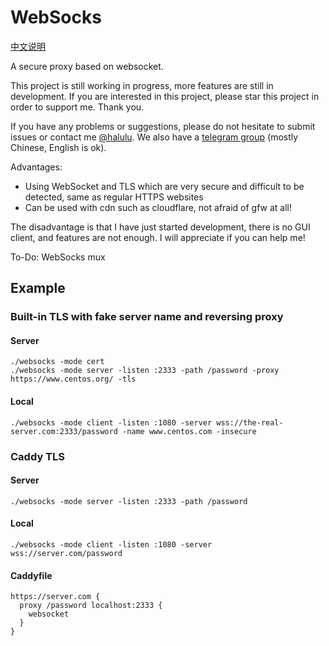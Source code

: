 # WebSocks

[中文说明](https://github.com/xuiv/websocks/blob/master/README-zh.md)

A secure proxy based on websocket.

This project is still working in progress, more features are still in development. If you are interested in this project, please star this project in order to support me. Thank you.

If you have any problems or suggestions, please do not hesitate to submit issues or contact me [@halulu](https://t.me/halulu). We also have a [telegram group](https://t.me/websocks) (mostly Chinese, English is ok).

Advantages:

- Using WebSocket and TLS which are very secure and difficult to be detected, same as regular HTTPS websites
- Can be used with cdn such as cloudflare, not afraid of gfw at all!

The disadvantage is that I have just started development, there is no GUI client, and features are not enough. I will appreciate if you can help me!

To-Do: WebSocks mux

## Example

### Built-in TLS with fake server name and reversing proxy

#### Server
```
./websocks -mode cert
./websocks -mode server -listen :2333 -path /password -proxy https://www.centos.org/ -tls
```

#### Local
```
./websocks -mode client -listen :1080 -server wss://the-real-server.com:2333/password -name www.centos.com -insecure
```

### Caddy TLS

#### Server
```
./websocks -mode server -listen :2333 -path /password
```

#### Local
```
./websocks -mode client -listen :1080 -server wss://server.com/password
```

#### Caddyfile
```
https://server.com {
  proxy /password localhost:2333 {
    websocket
  }
}
```
